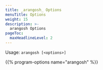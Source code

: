 ```yaml
---
title: _arangosh_ Options
menuTitle: Options
weight: 15
description: >-
  arangosh Options
pageToc:
  maxHeadlineLevel: 2
---
```

Usage: `arangosh [<options>]`

{{% program-options name="arangosh" %}}
